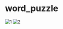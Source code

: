 # word_puzzle

![1](https://user-images.githubusercontent.com/79131390/235429708-00e43dce-f3fd-4835-b90b-86e32b8a62af.png)
![2](https://user-images.githubusercontent.com/79131390/235429712-02028eba-1e1a-4ad2-9f91-4d5447a84440.png)
